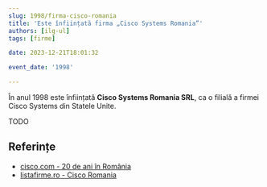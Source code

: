 ```yaml
---
slug: 1998/firma-cisco-romania
title: 'Este înființată firma „Cisco Systems Romania”'
authors: [ilg-ul]
tags: [firme]

date: 2023-12-21T18:01:32

event_date: '1998'

---
```


În anul 1998 este înființată **Cisco Systems Romania SRL**,
ca o filială a firmei Cisco Systems din Statele Unite.

<!-- truncate -->

TODO

## Referințe

- [cisco.com - 20 de ani în România](https://gblogs.cisco.com/ro/20-de-ani-de-cisco-in-romania-20-de-ani-alaturi-de-o-comunitate-extraordinara/)
- [listafirme.ro - Cisco Romania](https://www.listafirme.ro/cisco-systems-romania-srl-10656208/)
